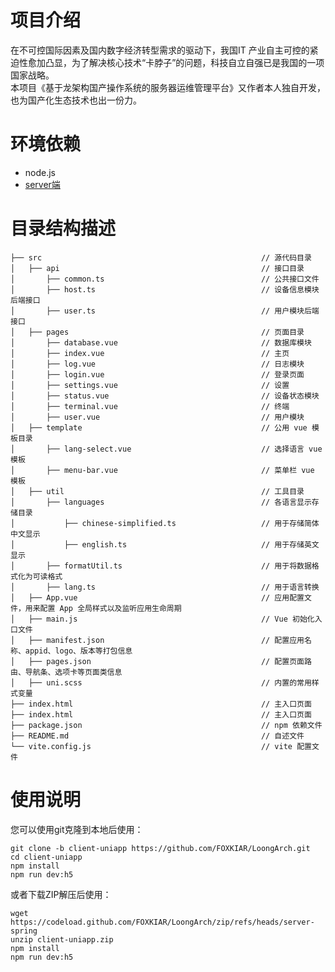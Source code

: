 # 项目介绍
在不可控国际因素及国内数字经济转型需求的驱动下，我国IT 产业自主可控的紧迫性愈加凸显，为了解决核心技术“卡脖子”的问题，科技自立自强已是我国的一项国家战略。  
本项目《基于龙架构国产操作系统的服务器运维管理平台》又作者本人独自开发，也为国产化生态技术也出一份力。

# 环境依赖
+ node.js
+ [server端](https://github.com/FOXKIAR/LoongArch/tree/server-spring)

# 目录结构描述
    ├── src                                                 // 源代码目录
    │   ├── api                                             // 接口目录
    │       ├── common.ts                                   // 公共接口文件
    │       ├── host.ts                                     // 设备信息模块后端接口
    │       ├── user.ts                                     // 用户模块后端接口
    │   ├── pages                                           // 页面目录
    │       ├── database.vue                                // 数据库模块
    │       ├── index.vue                                   // 主页
    │       ├── log.vue                                     // 日志模块
    │       ├── login.vue                                   // 登录页面
    │       ├── settings.vue                                // 设置
    │       ├── status.vue                                  // 设备状态模块
    │       ├── terminal.vue                                // 终端
    │       ├── user.vue                                    // 用户模块
    │   ├── template                                        // 公用 vue 模板目录
    │       ├── lang-select.vue                             // 选择语言 vue 模板
    │       ├── menu-bar.vue                                // 菜单栏 vue 模板
    │   ├── util                                            // 工具目录
    │       ├── languages                                   // 各语言显示存储目录
    │           ├── chinese-simplified.ts                   // 用于存储简体中文显示
    │           ├── english.ts                              // 用于存储英文显示
    │       ├── formatUtil.ts                               // 用于将数据格式化为可读格式
    │       ├── lang.ts                                     // 用于语言转换
    │   ├── App.vue                                         // 应用配置文件，用来配置 App 全局样式以及监听应用生命周期
    │   ├── main.js                                         // Vue 初始化入口文件
    │   ├── manifest.json                                   // 配置应用名称、appid、logo、版本等打包信息
    │   ├── pages.json                                      // 配置页面路由、导航条、选项卡等页面类信息
    │   ├── uni.scss                                        // 内置的常用样式变量
    ├── index.html                                          // 主入口页面
    ├── index.html                                          // 主入口页面
    ├── package.json                                        // npm 依赖文件
    ├── README.md                                           // 自述文件
    └── vite.config.js                                      // vite 配置文件

# 使用说明
您可以使用git克隆到本地后使用：
```shell
git clone -b client-uniapp https://github.com/FOXKIAR/LoongArch.git
cd client-uniapp
npm install
npm run dev:h5
```
或者下载ZIP解压后使用：
```shell
wget https://codeload.github.com/FOXKIAR/LoongArch/zip/refs/heads/server-spring
unzip client-uniapp.zip
npm install
npm run dev:h5
```


